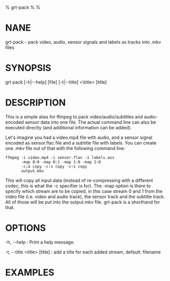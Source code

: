 % grt-pack
% 
% 

# NANE

 grt-pack - pack video, audio, sensor signals and labels as tracks into .mkv files

# SYNOPSIS
 grt pack [-h|--help] <file> [file] <output-file>
          [-t|--title] <\title\> [title] 

# DESCRIPTION
 This is a simple alias for ffmpeg to pack video/audio/subtitles and audio-encoded sensor data into one file. The actual command line can also be executed directly (and additional information can be added).

 Let's imagine you had a video.mp4 file with audio, and a sensor signal encoded as sensor.flac file and a subtitle file with labels. You can create one .mkv file out of that with the following command line:

    ffmpeg -i video.mp4 -i sensor.flac -i labels.ass
           -map 0:0 -map 0:1 -map 1:0 -map 2:0
           -c:a copy -c:v copy -c:s copy
           output.mkv

 This will copy all input data (instead of re-compressing with a different codec, this is what the -c specifier is for). The -map option is there to specify which stream are to be copied, in this case stream 0 and 1 from the video file (i.e. video and audio track), the sensor track and the subtitle track. All of those will be put into the output.mkv file. grt-pack is a shorthand for that.

# OPTIONS
-h, --help
:   Print a help message. 

-t, --title \<title\> [title]
:   add a title for each added stream, default: filename
 
# EXAMPLES
